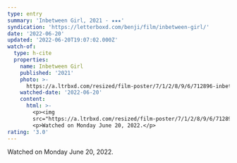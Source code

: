 ```yaml
---
type: entry
summary: 'Inbetween Girl, 2021 - ★★★'
syndication: 'https://letterboxd.com/benji/film/inbetween-girl/'
date: '2022-06-20'
updated: '2022-06-20T19:07:02.000Z'
watch-of:
  type: h-cite
  properties:
    name: Inbetween Girl
    published: '2021'
    photo: >-
      https://a.ltrbxd.com/resized/film-poster/7/1/2/8/9/6/712896-inbetween-girl-0-600-0-900-crop.jpg?v=14ed603add
    watched-date: '2022-06-20'
    content:
      html: >-
        <p><img
        src="https://a.ltrbxd.com/resized/film-poster/7/1/2/8/9/6/712896-inbetween-girl-0-600-0-900-crop.jpg?v=14ed603add"/></p>
        <p>Watched on Monday June 20, 2022.</p>
rating: '3.0'
---
```

Watched on Monday June 20, 2022.
